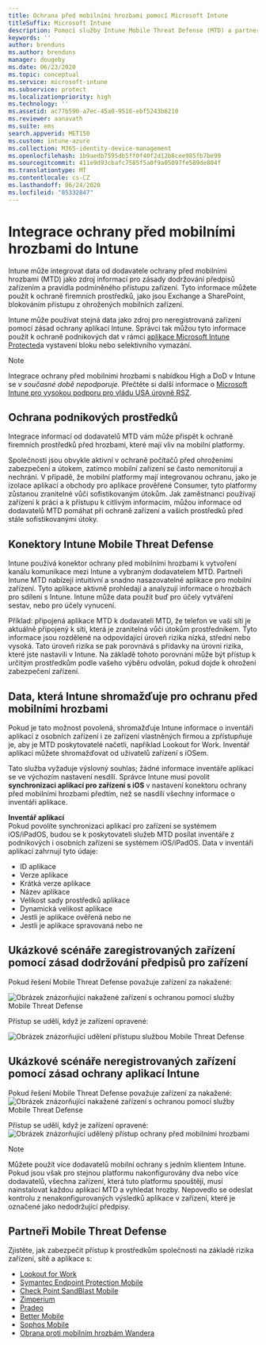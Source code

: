 ```yaml
---
title: Ochrana před mobilními hrozbami pomocí Microsoft Intune
titleSuffix: Microsoft Intune
description: Pomocí služby Intune Mobile Threat Defense (MTD) a partnerem Mobile Threat Defense můžete chránit přístup k podnikovým prostředkům na základě rizika zařízení.
keywords: ''
author: brenduns
ms.author: brenduns
manager: dougeby
ms.date: 06/23/2020
ms.topic: conceptual
ms.service: microsoft-intune
ms.subservice: protect
ms.localizationpriority: high
ms.technology: ''
ms.assetid: ac77b590-a7ec-45a0-9516-ebf5243b6210
ms.reviewer: aanavath
ms.suite: ems
search.appverid: MET150
ms.custom: intune-azure
ms.collection: M365-identity-device-management
ms.openlocfilehash: 1b9aedb7595db5ff0f40f2d12b8cee985fb7be99
ms.sourcegitcommit: 411e9d93cbafc7585f5a0f9a05097fe589de804f
ms.translationtype: MT
ms.contentlocale: cs-CZ
ms.lasthandoff: 06/24/2020
ms.locfileid: "85332847"
---
```

# <a name="mobile-threat-defense-integration-with-intune"></a>Integrace ochrany před mobilními hrozbami do Intune

Intune může integrovat data od dodavatele ochrany před mobilními hrozbami (MTD) jako zdroj informací pro zásady dodržování předpisů zařízením a pravidla podmíněného přístupu zařízení. Tyto informace můžete použít k ochraně firemních prostředků, jako jsou Exchange a SharePoint, blokováním přístupu z ohrožených mobilních zařízení.

Intune může používat stejná data jako zdroj pro neregistrovaná zařízení pomocí zásad ochrany aplikací Intune. Správci tak můžou tyto informace použít k ochraně podnikových dat v rámci [aplikace Microsoft Intune Protected](../apps/apps-supported-intune-apps.md)a vystavení bloku nebo selektivního vymazání.

> [!NOTE]
> Integrace ochrany před mobilními hrozbami s nabídkou High a DoD v Intune se *v současné době nepodporuje.* Přečtěte si další informace o [Microsoft Intune pro vysokou podporu pro vládu USA úrovně RSZ](https://docs.microsoft.com/enterprise-mobility-security/solutions/ems-intune-govt-service-description).

## <a name="protect-corporate-resources"></a>Ochrana podnikových prostředků

Integrace informací od dodavatelů MTD vám může přispět k ochraně firemních prostředků před hrozbami, které mají vliv na mobilní platformy.  

Společnosti jsou obvykle aktivní v ochraně počítačů před ohroženími zabezpečení a útokem, zatímco mobilní zařízení se často nemonitorují a nechrání. V případě, že mobilní platformy mají integrovanou ochranu, jako je izolace aplikací a obchody pro aplikace prověřené Consumer, tyto platformy zůstanou zranitelné vůči sofistikovaným útokům. Jak zaměstnanci používají zařízení k práci a k přístupu k citlivým informacím, můžou informace od dodavatelů MTD pomáhat při ochraně zařízení a vašich prostředků před stále sofistikovanými útoky.

## <a name="intune-mobile-threat-defense-connectors"></a>Konektory Intune Mobile Threat Defense

Intune používá konektor ochrany před mobilními hrozbami k vytvoření kanálu komunikace mezi Intune a vybraným dodavatelem MTD. Partneři Intune MTD nabízejí intuitivní a snadno nasazovatelné aplikace pro mobilní zařízení. Tyto aplikace aktivně prohledají a analyzují informace o hrozbách pro sdílení s Intune. Intune může data použít buď pro účely vytváření sestav, nebo pro účely vynucení.

Příklad: připojená aplikace MTD k dodavateli MTD, že telefon ve vaší síti je aktuálně připojený k síti, která je zranitelná vůči útokům prostředníkem. Tyto informace jsou rozdělené na odpovídající úroveň rizika nízká, střední nebo vysoká. Tato úroveň rizika se pak porovnává s přídavky na úrovni rizika, které jste nastavili v Intune. Na základě tohoto porovnání může být přístup k určitým prostředkům podle vašeho výběru odvolán, pokud dojde k ohrožení zabezpečení zařízení.

## <a name="data-that-intune-collects-for-mobile-threat-defense"></a>Data, která Intune shromažďuje pro ochranu před mobilními hrozbami

Pokud je tato možnost povolená, shromažďuje Intune informace o inventáři aplikací z osobních zařízení i ze zařízení vlastněných firmou a zpřístupňuje je, aby je MTD poskytovatelé načetli, například Lookout for Work. Inventář aplikací můžete shromažďovat od uživatelů zařízení s iOSem.

Tato služba vyžaduje výslovný souhlas; žádné informace inventáře aplikací se ve výchozím nastavení nesdílí. Správce Intune musí povolit **synchronizaci aplikací pro zařízení s iOS** v nastavení konektoru ochrany před mobilními hrozbami předtím, než se nasdílí všechny informace o inventáři aplikace.

**Inventář aplikací**  
Pokud povolíte synchronizaci aplikací pro zařízení se systémem iOS/iPadOS, budou se k poskytovateli služeb MTD posílat inventáře z podnikových i osobních zařízení se systémem iOS/iPadOS. Data v inventáři aplikací zahrnují tyto údaje:

- ID aplikace
- Verze aplikace
- Krátká verze aplikace
- Název aplikace
- Velikost sady prostředků aplikace
- Dynamická velikost aplikace
- Jestli je aplikace ověřená nebo ne
- Jestli je aplikace spravovaná nebo ne

## <a name="sample-scenarios-for-enrolled-devices-using-device-compliance-policies"></a>Ukázkové scénáře zaregistrovaných zařízení pomocí zásad dodržování předpisů pro zařízení

Pokud řešení Mobile Threat Defense považuje zařízení za nakažené:

![Obrázek znázorňující nakažené zařízení s ochranou pomocí služby Mobile Threat Defense](./media/mobile-threat-defense/MTD-image-1.png)

Přístup se udělí, když je zařízení opravené:

![Obrázek znázorňující udělení přístupu službou Mobile Threat Defense](./media/mobile-threat-defense/MTD-image-2.png)

## <a name="sample-scenarios-for-unenrolled-devices-using-intune-app-protection-policies"></a>Ukázkové scénáře neregistrovaných zařízení pomocí zásad ochrany aplikací Intune

Pokud řešení Mobile Threat Defense považuje zařízení za nakažené:<br>
![Obrázek znázorňující nakažené zařízení s ochranou pomocí služby Mobile Threat Defense](./media/mobile-threat-defense/MTD-image-3.png)

Přístup se udělí, když je zařízení opravené:<br>
![Obrázek znázorňující udělený přístup ochrany před mobilními hrozbami](./media/mobile-threat-defense/MTD-image-4.png)

> [!NOTE]
> Můžete použít více dodavatelů mobilní ochrany s jedním klientem Intune. Pokud jsou však pro stejnou platformu nakonfigurovány dva nebo více dodavatelů, všechna zařízení, která tuto platformu spouštějí, musí nainstalovat každou aplikaci MTD a vyhledat hrozby. Nepovedlo se odeslat kontrolu z nenakonfigurovaných výsledků aplikace v zařízení, které je označené jako nedodržující předpisy. 

## <a name="mobile-threat-defense-partners"></a>Partneři Mobile Threat Defense

Zjistěte, jak zabezpečit přístup k prostředkům společnosti na základě rizika zařízení, sítě a aplikace s:

- [Lookout for Work](lookout-mobile-threat-defense-connector.md)
- [Symantec Endpoint Protection Mobile](skycure-mobile-threat-defense-connector.md)
- [Check Point SandBlast Mobile](checkpoint-sandblast-mobile-mobile-threat-defense-connector.md)
- [Zimperium](zimperium-mobile-threat-defense-connector.md)
- [Pradeo](pradeo-mobile-threat-defense-connector.md)
- [Better Mobile](better-mobile-threat-defense-connector.md)
- [Sophos Mobile](sophos-mtd-connector.md)
- [Obrana proti mobilním hrozbám Wandera](wandera-mtd-connector.md)
